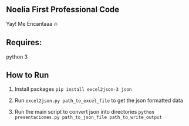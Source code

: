 ## Noelia First Professional Code

Yay! Me Encantaaa :fire:
## Requires:

python 3


## How to Run

1. Install packages `pip install excel2json-3 json`

2. Run `excel2json.py path_to_excel_file` to get the json formatted data

3. Run the main script to convert json into directories `python presentaciones.py path_to_json_file path_to_write_output`